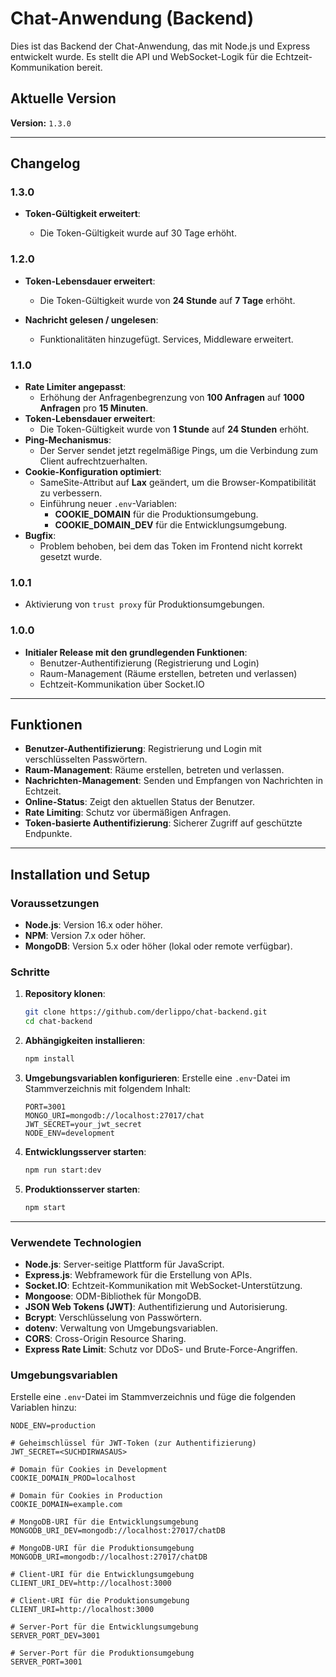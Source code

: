 # Chat-Anwendung (Backend)

Dies ist das Backend der Chat-Anwendung, das mit Node.js und Express entwickelt wurde. Es stellt die API und WebSocket-Logik für die Echtzeit-Kommunikation bereit.

## Aktuelle Version

**Version:** `1.3.0`

---

## Changelog

### 1.3.0

- **Token-Gültigkeit erweitert**:

  - Die Token-Gültigkeit wurde auf 30 Tage erhöht.

### 1.2.0

- **Token-Lebensdauer erweitert**:

  - Die Token-Gültigkeit wurde von **24 Stunde** auf **7 Tage** erhöht.

- **Nachricht gelesen / ungelesen**:
  - Funktionalitäten hinzugefügt. Services, Middleware erweitert.

### 1.1.0

- **Rate Limiter angepasst**:
  - Erhöhung der Anfragenbegrenzung von **100 Anfragen** auf **1000 Anfragen** pro **15 Minuten**.
- **Token-Lebensdauer erweitert**:
  - Die Token-Gültigkeit wurde von **1 Stunde** auf **24 Stunden** erhöht.
- **Ping-Mechanismus**:
  - Der Server sendet jetzt regelmäßige Pings, um die Verbindung zum Client aufrechtzuerhalten.
- **Cookie-Konfiguration optimiert**:
  - SameSite-Attribut auf **Lax** geändert, um die Browser-Kompatibilität zu verbessern.
  - Einführung neuer `.env`-Variablen:
    - **COOKIE_DOMAIN** für die Produktionsumgebung.
    - **COOKIE_DOMAIN_DEV** für die Entwicklungsumgebung.
- **Bugfix**:
  - Problem behoben, bei dem das Token im Frontend nicht korrekt gesetzt wurde.

### 1.0.1

- Aktivierung von `trust proxy` für Produktionsumgebungen.

### 1.0.0

- **Initialer Release mit den grundlegenden Funktionen**:
  - Benutzer-Authentifizierung (Registrierung und Login)
  - Raum-Management (Räume erstellen, betreten und verlassen)
  - Echtzeit-Kommunikation über Socket.IO

---

## Funktionen

- **Benutzer-Authentifizierung**: Registrierung und Login mit verschlüsselten Passwörtern.
- **Raum-Management**: Räume erstellen, betreten und verlassen.
- **Nachrichten-Management**: Senden und Empfangen von Nachrichten in Echtzeit.
- **Online-Status**: Zeigt den aktuellen Status der Benutzer.
- **Rate Limiting**: Schutz vor übermäßigen Anfragen.
- **Token-basierte Authentifizierung**: Sicherer Zugriff auf geschützte Endpunkte.

---

## Installation und Setup

### Voraussetzungen

- **Node.js**: Version 16.x oder höher.
- **NPM**: Version 7.x oder höher.
- **MongoDB**: Version 5.x oder höher (lokal oder remote verfügbar).

### Schritte

1. **Repository klonen**:

   ```bash
   git clone https://github.com/derlippo/chat-backend.git
   cd chat-backend
   ```

2. **Abhängigkeiten installieren**:

   ```bash
   npm install
   ```

3. **Umgebungsvariablen konfigurieren**:
   Erstelle eine `.env`-Datei im Stammverzeichnis mit folgendem Inhalt:

   ```env
   PORT=3001
   MONGO_URI=mongodb://localhost:27017/chat
   JWT_SECRET=your_jwt_secret
   NODE_ENV=development
   ```

4. **Entwicklungsserver starten**:

   ```bash
   npm run start:dev
   ```

5. **Produktionsserver starten**:
   ```bash
   npm start
   ```

---

### Verwendete Technologien

- **Node.js**: Server-seitige Plattform für JavaScript.
- **Express.js**: Webframework für die Erstellung von APIs.
- **Socket.IO**: Echtzeit-Kommunikation mit WebSocket-Unterstützung.
- **Mongoose**: ODM-Bibliothek für MongoDB.
- **JSON Web Tokens (JWT)**: Authentifizierung und Autorisierung.
- **Bcrypt**: Verschlüsselung von Passwörtern.
- **dotenv**: Verwaltung von Umgebungsvariablen.
- **CORS**: Cross-Origin Resource Sharing.
- **Express Rate Limit**: Schutz vor DDoS- und Brute-Force-Angriffen.

### Umgebungsvariablen

Erstelle eine `.env`-Datei im Stammverzeichnis und füge die folgenden Variablen hinzu:

```env
NODE_ENV=production

# Geheimschlüssel für JWT-Token (zur Authentifizierung)
JWT_SECRET=<SUCHDIRWASAUS>

# Domain für Cookies in Development
COOKIE_DOMAIN_PROD=localhost

# Domain für Cookies in Production
COOKIE_DOMAIN=example.com

# MongoDB-URI für die Entwicklungsumgebung
MONGODB_URI_DEV=mongodb://localhost:27017/chatDB

# MongoDB-URI für die Produktionsumgebung
MONGODB_URI=mongodb://localhost:27017/chatDB

# Client-URI für die Entwicklungsumgebung
CLIENT_URI_DEV=http://localhost:3000

# Client-URI für die Produktionsumgebung
CLIENT_URI=http://localhost:3000

# Server-Port für die Entwicklungsumgebung
SERVER_PORT_DEV=3001

# Server-Port für die Produktionsumgebung
SERVER_PORT=3001
```
